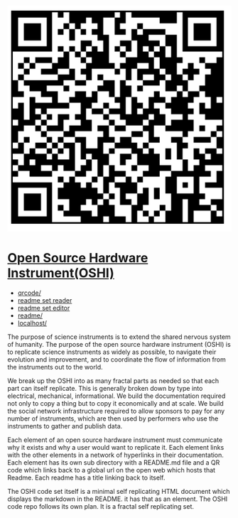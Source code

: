 ![](OSHI-qrcode.png)
# [Open Source Hardware Instrument(OSHI)](https://github.com/lafelabs/OSHI)

 - [qrcode/](qrcode/)
 - [readme set reader](readme/readme-reader.html)
 - [readme set editor](readme/readme-editor.html)
 - [readme/](readme/)
 - [localhost/](http://localhost/)


The purpose of science instruments is to extend the shared nervous system of humanity. The purpose of the open source hardware instrument (OSHI) is to replicate science instruments as widely as possible, to navigate their evolution and improvement, and to coordinate the flow of information from the instruments out to the world. 

We break up the OSHI into as many fractal parts as needed so that each part can itself replicate. This is generally broken down by type into electrical, mechanical,  informational.  We build the documentation required not only to copy a thing but to copy it economically and at scale.  We build the social network infrastructure required to allow sponsors to pay for any number of instruments, which are then used by performers who use the instruments to gather and publish data. 

Each element of an open source hardware instrument must communicate why it exists and why a user would want to replicate it.  Each element links with the other elements in a network of hyperlinks in their documentation. Each element has its own sub directory with a README.md file and a QR code which links back to a global url on the open web which hosts that Readme. Each readme has a title linking back to itself. 

The OSHI code set itself is a minimal self replicating HTML document which displays the markdown in the README. it has that as an element.  The OSHI code repo follows its own plan. It is a fractal self replicating set. 



